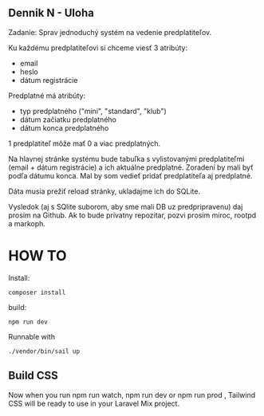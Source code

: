 
## Dennik N - Uloha
Zadanie: Sprav jednoduchý systém na vedenie predplatiteľov.

Ku každému predplatiteľovi si chceme viesť 3 atribúty:
- email
- heslo
- dátum registrácie

Predplatné má atribúty:
- typ predplatného ("mini", "standard", "klub")
- dátum začiatku predplatného
- dátum konca predplatného

1 predplatiteľ môže mať 0 a viac predplatných.

Na hlavnej stránke systému bude tabuľka s vylistovanými predplatiteľmi (email + dátum registrácie) a ich aktuálne predplatné. Zoradení by mali byť podľa dátumu konca. Mal by som vedieť pridať predplatiteľa aj predplatné.

Dáta musia prežiť reload stránky, ukladajme ich do SQLite.

Vysledok (aj s SQlite suborom, aby sme mali DB uz predpripravenu) daj prosim na Github. Ak to bude privatny repozitar, pozvi prosim miroc, rootpd a markoph.


# HOW TO

Install:
```
composer install
```
build:
```
npm run dev
```

Runnable with
```
./vendor/bin/sail up
```


## Build CSS
Now when you run
npm run watch, npm run dev or npm run prod
, Tailwind CSS will be ready to use in your Laravel Mix project.

